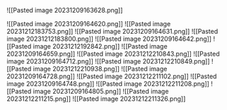 ![[Pasted image 20231209163628.png]]

![[Pasted image 20231209164620.png]]
![[Pasted image 20231212183753.png]]
![[Pasted image 20231209164631.png]]
![[Pasted image 20231212183800.png]]
![[Pasted image 20231209164642.png]]
![[Pasted image 20231212192842.png]]
![[Pasted image 20231209164659.png]]
![[Pasted image 20231212210843.png]]
![[Pasted image 20231209164712.png]]
![[Pasted image 20231212210849.png]]
![[Pasted image 20231212210938.png]]
![[Pasted image 20231209164728.png]]
![[Pasted image 20231212211102.png]]
![[Pasted image 20231209164748.png]]
![[Pasted image 20231212211208.png]]
![[Pasted image 20231209164805.png]]
![[Pasted image 20231212211215.png]]
![[Pasted image 20231212211326.png]]

